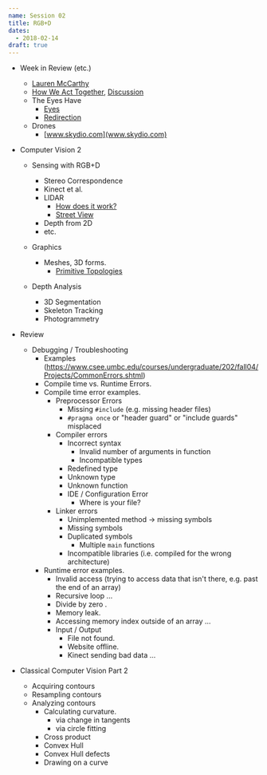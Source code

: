 ```yaml
---
name: Session 02
title: RGB+D
dates:
  - 2018-02-14
draft: true
---
```


-   Week in Review (etc.)
    - [Lauren McCarthy](http://lauren-mccarthy.com/)
    - [How We Act Together](https://hwat.schirn.de/), [Discussion](https://dailybruin.com/2018/02/12/alumnas-art-questions-authenticity-of-human-interaction-amid-technology/)
    - The Eyes Have
        - [Eyes](https://bdol.github.io/exemplar_gans/)
        - [Redirection](https://www.youtube.com/watch?v=-tDaZk9V1Nw)
    - Drones
        - [www.skydio.com](www.skydio.com)

-   Computer Vision 2
    -   Sensing with RGB+D
        -   Stereo Correspondence
        -   Kinect et al.
        -   LIDAR
            - [How does it work?](https://youtu.be/vMwRfwJri4s)
            - [Street View](https://vimeo.com/95170604)
        -   Depth from 2D
        -   etc.
    -   Graphics
        -   Meshes, 3D forms.
            - [Primitive Topologies](https://msdn.microsoft.com/en-us/library/windows/desktop/bb205124%28v=vs.85%29.aspx)

    -   Depth Analysis
        -   3D Segmentation
        -   Skeleton Tracking
        -   Photogrammetry

- Review
  - Debugging / Troubleshooting
    - Examples (https://www.csee.umbc.edu/courses/undergraduate/202/fall04/Projects/CommonErrors.shtml)
    - Compile time vs. Runtime Errors.
    - Compile time error examples.
      - Preprocessor Errors
        - Missing `#include` (e.g. missing header files)
        - `#pragma once` or "header guard" or "include guards" misplaced
      - Compiler errors
        - Incorrect syntax
          - Invalid number of arguments in function
          - Incompatible types
        - Redefined type
        - Unknown type
        - Unknown function
        - IDE / Configuration Error
          - Where is your file?
      - Linker errors
        - Unimplemented method -> missing symbols
        - Missing symbols
        - Duplicated symbols
          - Multiple `main` functions
        - Incompatible libraries (i.e. compiled for the wrong architecture)
    - Runtime error examples.
      - Invalid access (trying to access data that isn't there, e.g. past the end of an array)
      - Recursive loop ...
      - Divide by zero .
      - Memory leak.
      - Accessing memory index outside of an array ...
      - Input / Output
        - File not found.
        - Website offline.
        - Kinect sending bad data ...
- Classical Computer Vision Part 2
  - Acquiring contours
  - Resampling contours
  - Analyzing contours
    - Calculating curvature.
      - via change in tangents
      - via circle fitting
    - Cross product
    - Convex Hull
    - Convex Hull defects
    - Drawing on a curve
